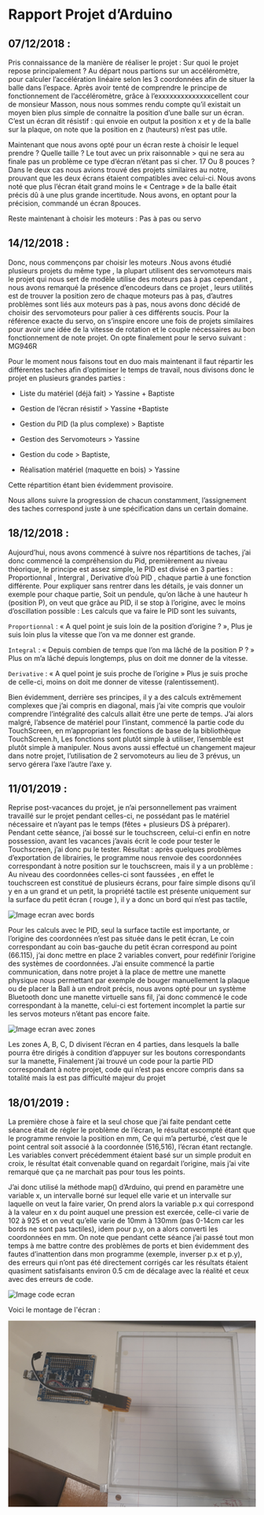 # Rapport Projet d’Arduino

## 07/12/2018 :

Pris connaissance de la manière de réaliser le projet : Sur quoi le projet repose principalement ?
Au départ nous partions sur un accéléromètre, pour calculer l’accélération linéaire selon les 3 coordonnées afin de situer la balle dans l’espace.
Après avoir tenté de comprendre le principe de fonctionnement de l’accéléromètre, grâce à l’exxxxxxxxxxxxxxcellent cour de monsieur Masson, nous nous sommes rendu compte qu’il existait un moyen bien plus simple de connaitre la position d’une balle sur un écran.
C’est un écran dit  résistif : qui envoie en output la position x et y de la balle sur la plaque, on note que la position en z (hauteurs) n’est pas utile.

Maintenant que nous avons opté pour un écran reste à choisir le lequel prendre ? Quelle taille ?
Le tout avec un prix raisonnable > qui ne sera au finale pas un problème ce type d’écran n’étant pas si cher.
17 Ou 8 pouces ? Dans le deux cas nous avions trouvé des projets similaires au notre, prouvant que les deux écrans étaient compatibles avec celui-ci.
Nous avons noté que plus l’écran était grand moins le « Centrage » de la balle était précis dû à une plus grande incertitude.
Nous avons, en optant pour la précision, commandé un écran 8pouces.

Reste maintenant à choisir les moteurs : Pas à pas ou servo

## 14/12/2018 :

Donc, nous commençons par choisir les moteurs .Nous avons étudié plusieurs projets du même type , la plupart utilisent des servomoteurs mais le projet qui nous sert de modèle utilise des moteurs pas à pas cependant , nous avons remarqué la présence d’encodeurs dans ce projet , leurs utilités est de trouver la position zero de chaque moteurs pas à pas, d’autres problèmes sont liés aux moteurs pas à pas, nous avons donc décidé de choisir des servomoteurs pour palier à ces différents soucis.
 Pour la référence exacte du servo, on s’inspire encore une fois de projets similaires pour avoir une idée de la vitesse de rotation et le couple nécessaires au bon fonctionnement de note projet.
On opte finalement pour le servo suivant : MG946R

Pour le moment nous faisons tout en duo mais maintenant il faut répartir les différentes taches afin d’optimiser le temps de travail, nous divisons donc le projet en plusieurs grandes parties :

- Liste du matériel (déjà fait) > Yassine + Baptiste

- Gestion de l’écran résistif > Yassine +Baptiste

- Gestion du PID (la plus complexe) > Baptiste

- Gestion des Servomoteurs > Yassine

- Gestion du code > Baptiste,

- Réalisation matériel (maquette en bois) > Yassine

Cette répartition étant bien évidemment provisoire.

Nous allons suivre la progression de chacun constamment, l’assignement des taches correspond juste à une spécification dans un certain domaine.

## 18/12/2018 :

Aujourd’hui, nous avons commencé à suivre nos répartitions de taches, j’ai donc commencé la compréhension du Pid, premièrement au niveau théorique, le principe est assez simple, le PID est divisé en 3 parties : Proportionnal , Intergral , Derivative d’où PID , chaque partie à une fonction différente. Pour expliquer sans rentrer dans les détails, je vais donner un exemple pour chaque partie,
Soit un pendule, qu’on lâche à une hauteur h (position P), on veut que grâce au PID, il se stop à l’origine, avec le moins d’oscillation possible :
Les calculs que va faire le PID sont les suivants,

`Proportionnal` : « A quel point je suis loin de la position d’origine ? », Plus je suis loin plus la vitesse que l’on va me donner est grande.

`Integral` : « Depuis combien de temps que l’on ma lâché de la position P ? » Plus on m’a lâché depuis longtemps, plus on doit me donner de la vitesse.

`Derivative` : « A quel point je suis proche de l’origine » Plus je suis proche de celle-ci, moins on doit me donner de vitesse (ralentissement).

Bien évidemment, derrière ses principes, il y a des calculs extrêmement complexes que j’ai compris en diagonal, mais j’ai vite compris que vouloir comprendre l’intégralité des calculs allait être une perte de temps.
 J’ai alors malgré, l’absence de matériel pour l’instant, commencé la partie code du TouchScreen, en m’appropriant les fonctions de base de la bibliothèque TouchScreen.h, Les fonctions sont plutôt simple à utiliser, l’ensemble est plutôt simple à manipuler.
Nous avons aussi effectué un changement majeur dans notre projet, l’utilisation de 2 servomoteurs au lieu de 3 prévus, un servo gérera l’axe l’autre l’axe y.

 ## 11/01/2019 :

Reprise post-vacances du projet, je n’ai personnellement pas vraiment travaillé sur le projet pendant celles-ci, ne possédant pas le matériel nécessaire et n’ayant pas le temps (fêtes + plusieurs DS à préparer).
Pendant cette séance, j’ai bossé sur le touchscreen, celui-ci enfin en notre possession, avant les vacances j’avais écrit le code pour tester le Touchscreen, j’ai donc pu le tester.
Résultat : après quelques problèmes d’exportation de librairies, le programme nous renvoie des coordonnées correspondant à notre position sur le touchscreen, mais il y a un problème :
Au niveau des coordonnées celles-ci sont faussées , en effet le touchscreen est constitué de plusieurs écrans, pour faire simple disons qu’il y en a un grand et un petit, la propriété tactile est présente uniquement sur la surface du petit écran ( rouge ), il y a donc un bord qui n’est pas tactile,

![Image ecran avec bords](https://github.com/YassineWaldane/Arduino/blob/master/images/%C3%A9cranbapt.jpg)

 Pour les calculs avec le PID, seul la surface tactile est importante, or l’origine des coordonnées n’est pas située dans le petit écran, Le coin correspondant au coin  bas-gauche du petit écran correspond au point (66.115), j’ai donc mettre en place 2 variables convert, pour redéfinir l’origine des systèmes de coordonnées.
J’ai ensuite commencé la partie communication, dans notre projet à la place de mettre une manette physique nous permettant par exemple de bouger manuellement la plaque ou de placer la Ball à un endroit précis, nous avons opté pour un système Bluetooth donc une manette virtuelle sans fil, j’ai donc commencé le code correspondant à la manette, celui-ci est fortement incomplet la partie sur les servos moteurs n’étant pas encore faite.

![Image ecran avec zones](https://github.com/YassineWaldane/Arduino/blob/master/images/%C3%A9cranavecbords.png)

Les zones A, B, C, D divisent l’écran en 4 parties, dans lesquels la balle pourra être dirigés à condition d’appuyer sur les boutons correspondants sur la manette,
Finalement j’ai trouvé un code pour la partie PID correspondant à notre projet, code qui n’est pas encore compris dans sa totalité mais la est pas difficulté majeur du projet

## 18/01/2019 :

La première chose à faire et la seul chose que j’ai faite pendant cette séance était de régler le problème de l’écran, le résultat escompté étant que le programme renvoie la position en mm,
Ce qui m’a perturbé, c’est que le point central soit associé à la coordonnée (516,516), l’écran étant rectangle. Les variables convert précédemment étaient basé sur un simple produit en croix, le résultat était convenable quand on regardait l’origine, mais j’ai vite remarqué que ça ne marchait pas pour tous les points.

J’ai donc utilisé la méthode map() d’Arduino, qui prend en paramètre une variable x, un intervalle borné sur lequel elle varie et un intervalle sur laquelle on veut la faire varier,
On prend alors la variable p.x qui correspond à la valeur en x du point auquel une pression est exercée, celle-ci varie de 102 à 925 et on veut qu’elle varie de 10mm à 130mm (pas 0-14cm car les bords ne sont pas tactiles), idem pour p.y, on a alors converti les coordonnées en mm.
On note que pendant cette séance j’ai passé tout mon temps à me battre contre des problèmes de ports et bien évidemment des fautes d’inattention dans mon programme (exemple, inverser p.x et p.y), des erreurs qui n’ont pas été directement corrigés car les résultats étaient quasiment satisfaisants environ 0.5 cm de décalage avec la réalité et ceux avec des erreurs de code.

![Image code ecran](https://github.com/YassineWaldane/Arduino/blob/master/images/Code%20%C3%A9cran.png)

Voici le montage de l'écran :

![Image montage ecran](https://github.com/YassineWaldane/Arduino/blob/master/images/montagecranbapt.jpg)
